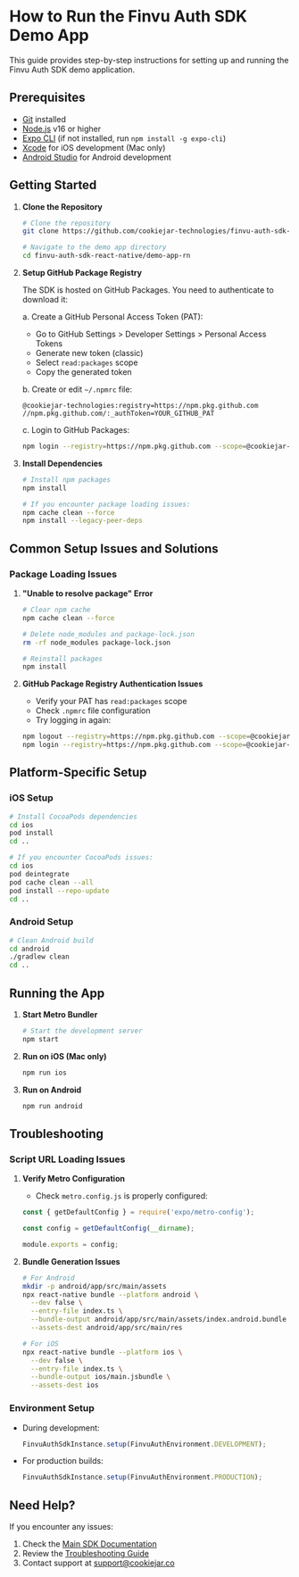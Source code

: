 # How to Run the Finvu Auth SDK Demo App

This guide provides step-by-step instructions for setting up and running the Finvu Auth SDK demo application.

## Prerequisites

- [Git](https://git-scm.com/downloads) installed
- [Node.js](https://nodejs.org/) v16 or higher
- [Expo CLI](https://docs.expo.dev/get-started/installation/) (if not installed, run `npm install -g expo-cli`)
- [Xcode](https://apps.apple.com/us/app/xcode/id497799835) for iOS development (Mac only)
- [Android Studio](https://developer.android.com/studio) for Android development

## Getting Started

1. **Clone the Repository**
   ```bash
   # Clone the repository
   git clone https://github.com/cookiejar-technologies/finvu-auth-sdk-react-native.git
   
   # Navigate to the demo app directory
   cd finvu-auth-sdk-react-native/demo-app-rn
   ```

2. **Setup GitHub Package Registry**
   
   The SDK is hosted on GitHub Packages. You need to authenticate to download it:

   a. Create a GitHub Personal Access Token (PAT):
   - Go to GitHub Settings > Developer Settings > Personal Access Tokens
   - Generate new token (classic)
   - Select `read:packages` scope
   - Copy the generated token

   b. Create or edit `~/.npmrc` file:
   ```
   @cookiejar-technologies:registry=https://npm.pkg.github.com
   //npm.pkg.github.com/:_authToken=YOUR_GITHUB_PAT
   ```

   c. Login to GitHub Packages:
   ```bash
   npm login --registry=https://npm.pkg.github.com --scope=@cookiejar-technologies
   ```

3. **Install Dependencies**
   ```bash
   # Install npm packages
   npm install
   
   # If you encounter package loading issues:
   npm cache clean --force
   npm install --legacy-peer-deps
   ```

## Common Setup Issues and Solutions

### Package Loading Issues

1. **"Unable to resolve package" Error**
   ```bash
   # Clear npm cache
   npm cache clean --force
   
   # Delete node_modules and package-lock.json
   rm -rf node_modules package-lock.json
   
   # Reinstall packages
   npm install
   ```

2. **GitHub Package Registry Authentication Issues**
   - Verify your PAT has `read:packages` scope
   - Check `.npmrc` file configuration
   - Try logging in again:
   ```bash
   npm logout --registry=https://npm.pkg.github.com --scope=@cookiejar-technologies
   npm login --registry=https://npm.pkg.github.com --scope=@cookiejar-technologies
   ```

## Platform-Specific Setup

### iOS Setup
```bash
# Install CocoaPods dependencies
cd ios
pod install
cd ..

# If you encounter CocoaPods issues:
cd ios
pod deintegrate
pod cache clean --all
pod install --repo-update
cd ..
```

### Android Setup
```bash
# Clean Android build
cd android
./gradlew clean
cd ..
```

## Running the App

1. **Start Metro Bundler**
   ```bash
   # Start the development server
   npm start
   ```

2. **Run on iOS (Mac only)**
   ```bash
   npm run ios
   ```

3. **Run on Android**
   ```bash
   npm run android
   ```

## Troubleshooting

### Script URL Loading Issues

1. **Verify Metro Configuration**
   - Check `metro.config.js` is properly configured:
   ```javascript
   const { getDefaultConfig } = require('expo/metro-config');
   
   const config = getDefaultConfig(__dirname);
   
   module.exports = config;
   ```

2. **Bundle Generation Issues**
   ```bash
   # For Android
   mkdir -p android/app/src/main/assets
   npx react-native bundle --platform android \
     --dev false \
     --entry-file index.ts \
     --bundle-output android/app/src/main/assets/index.android.bundle \
     --assets-dest android/app/src/main/res
   
   # For iOS
   npx react-native bundle --platform ios \
     --dev false \
     --entry-file index.ts \
     --bundle-output ios/main.jsbundle \
     --assets-dest ios
   ```

### Environment Setup

- During development:
  ```typescript
  FinvuAuthSdkInstance.setup(FinvuAuthEnvironment.DEVELOPMENT);
  ```

- For production builds:
  ```typescript
  FinvuAuthSdkInstance.setup(FinvuAuthEnvironment.PRODUCTION);
  ```

## Need Help?

If you encounter any issues:
1. Check the [Main SDK Documentation](../README.md)
2. Review the [Troubleshooting Guide](../README.md#troubleshooting)
3. Contact support at support@cookiejar.co
